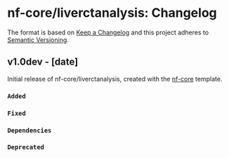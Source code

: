 # nf-core/liverctanalysis: Changelog

The format is based on [Keep a Changelog](https://keepachangelog.com/en/1.0.0/)
and this project adheres to [Semantic Versioning](https://semver.org/spec/v2.0.0.html).

## v1.0dev - [date]

Initial release of nf-core/liverctanalysis, created with the [nf-core](https://nf-co.re/) template.

### `Added`

### `Fixed`

### `Dependencies`

### `Deprecated`
